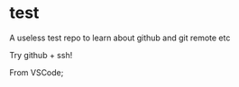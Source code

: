 # test
A useless test repo to learn about github and git remote etc

Try github + ssh!

From VSCode;
